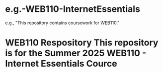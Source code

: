 # e.g.-WEB110-InternetEssentials
e.g., "This repository contains coursework for WEB110."
# WEB110 Respository This repository is for the Summer 2025 WEB110 - Internet Essentials Cource
